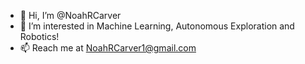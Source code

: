 - 👋 Hi, I’m @NoahRCarver
- 👀 I’m interested in Machine Learning, Autonomous Exploration and Robotics!
- 📫 Reach me at NoahRCarver1@gmail.com

<!---
NoahRCarver/NoahRCarver is a ✨ special ✨ repository because its `README.md` (this file) appears on your GitHub profile.
You can click the Preview link to take a look at your changes.
--->
